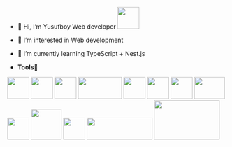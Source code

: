 
- 👋 Hi, I’m Yusufboy Web developer <img src="https://cliply.co/wp-content/uploads/2021/02/392102850_EARTH_EMOJI_400px.gif" width="50">
- 👀 I’m interested in Web development
- 🌱 I’m currently learning TypeScript + Nest.js

- **Tools**🥦
<p align="left">
  <img src="https://media3.giphy.com/media/kdFc8fubgS31b8DsVu/giphy.webp" width="50">
  <img src="https://media3.giphy.com/media/ln7z2eWriiQAllfVcn/200w.webp" width="50">
  <img src="https://iconape.com/wp-content/png_logo_vector/typescript.png" width="50">
  <img src="https://expressjs.com/images/express-facebook-share.png" width="100" height="50">
   <img src="https://i.giphy.com/media/eNAsjO55tPbgaor7ma/200w.webp" width="50">
  <img src="https://d33wubrfki0l68.cloudfront.net/0834d0215db51e91525a25acf97433051f280f2f/c30f5/img/redux.svg" width="50" height="50">
  <img src="https://ui-lib.com/blog/wp-content/uploads/2021/12/nextjs-boilerplate-logo.png" width="50" height="50">
  <img src="https://getbootstrap.com/docs/5.2/assets/brand/bootstrap-logo-shadow.png" width="70" height="50">
  <img src="https://cdn.worldvectorlogo.com/logos/tailwind-css-2.svg" width="50" height="50">
  <img src="https://camo.githubusercontent.com/f5986f0f631b304f434616e3e416b5a8a83bc3a1e888747944f2dcb308d613e1/68747470733a2f2f6d656469612e67697068792e636f6d2f6d656469612f6b483144426b504e795a504f6b304278724d2f67697068792e676966" width="70">
  <img src="https://i.giphy.com/media/IdyAQJVN2kVPNUrojM/200.webp" width="50">
  <img src="https://upload.wikimedia.org/wikipedia/commons/0/00/Mongodb.png" width="150" height="50">
  <img src="https://spin.atomicobject.com/wp-content/uploads/prisma.jpg.jpg" width="150" height="90">
  

</p>


<!---
yusuf591-cpu/yusuf591-cpu is a ✨ special ✨ repository because its `README.md` (this file) appears on your GitHub profile.
You can click the Preview link to take a look at your changes.
--->
